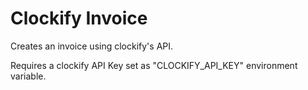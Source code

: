 # Clockify Invoice

Creates an invoice using clockify's API.

Requires a clockify API Key set as "CLOCKIFY_API_KEY" environment variable.
